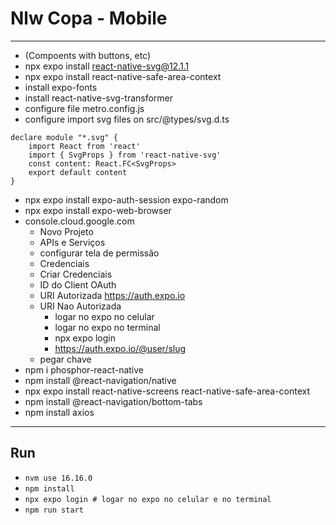 # Nlw Copa - Mobile

----------
-  (Compoents with buttons, etc)
- npx expo install react-native-svg@12.1.1
- npx expo install react-native-safe-area-context
- install expo-fonts
- install react-native-svg-transformer
- configure file metro.config.js
- configure import svg files on src/@types/svg.d.ts
```
declare module "*.svg" {
    import React from 'react'
    import { SvgProps } from 'react-native-svg'
    const content: React.FC<SvgProps>
    export default content
}
```
- npx expo install expo-auth-session expo-random
- npx expo install expo-web-browser
- console.cloud.google.com
    - Novo Projeto
    - APIs e Serviços
    - configurar tela de permissão
    - Credenciais
    - Criar Credenciais
    - ID do Client OAuth
    - URI Autorizada https://auth.expo.io
    - URI Nao Autorizada
        - logar no expo no celular
        - logar no expo no terminal
        - npx expo login
        - https://auth.expo.io/@user/slug
    - pegar chave
-  npm i phosphor-react-native
-  npm install @react-navigation/native
-  npx expo install react-native-screens react-native-safe-area-context
-  npm install @react-navigation/bottom-tabs
-  npm install axios
----------
## Run
- `nvm use 16.16.0`
- `npm install`
- `npx expo login # logar no expo no celular e no terminal`
- `npm run start`